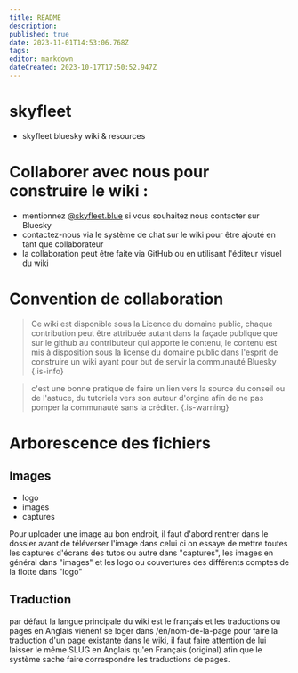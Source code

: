 ```yaml
---
title: README
description: 
published: true
date: 2023-11-01T14:53:06.768Z
tags: 
editor: markdown
dateCreated: 2023-10-17T17:50:52.947Z
---
```


# skyfleet
- skyfleet bluesky wiki & resources

# Collaborer avec nous pour construire le wiki : 

 - mentionnez [@skyfleet.blue](https://bsky.app/profile/skyfleet.blue) si vous souhaitez nous contacter sur Bluesky
 - contactez-nous via le système de chat sur le wiki pour être ajouté en tant que collaborateur
 - la collaboration peut être faite via GitHub ou en utilisant l'éditeur visuel du wiki


# Convention de collaboration


> Ce wiki est disponible sous la Licence du domaine public, chaque contribution peut être attribuée autant dans la façade publique que sur le github au contributeur qui apporte le contenu, le contenu est mis à disposition sous la license du domaine public dans l'esprit de construire un wiki ayant pour but de servir la communauté Bluesky
{.is-info}


> c'est une bonne pratique de faire un lien vers la source du conseil ou de l'astuce, du tutoriels vers son auteur d'orgine afin de ne pas pomper la communauté sans la créditer. 
{.is-warning}

# Arborescence des fichiers

## Images

- logo
- images
- captures

Pour uploader une image au bon endroit, il faut d'abord rentrer dans le dossier avant de téléverser l'image dans celui ci
on essaye de mettre toutes les captures d'écrans des tutos ou autre dans "captures", les images en général dans "images" et les logo ou couvertures des différents comptes de la flotte dans "logo"


## Traduction

par défaut la langue principale du wiki est le français et les traductions ou pages en Anglais vienent se loger
dans /en/nom-de-la-page pour faire la traduction d'un page existante dans le wiki, il faut faire attention de lui laisser le même SLUG en Anglais qu'en Français (original) afin que le système sache faire correspondre les traductions de pages. 